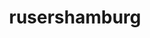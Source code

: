 ---
title: "rusershamburg"
description: "Learning R - one talk at a time."
link: https://www.meetup.com/de-DE/Hamburg-R-User-Group/
tags: ["r", "meetup", "community"]
weight: 3
draft: false
---